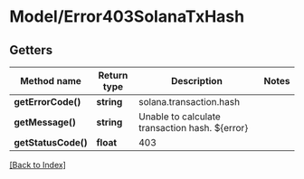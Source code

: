 # Model/Error403SolanaTxHash

## Getters

Method name | Return type | Description | Notes
------------ | ------------- | ------------- | -------------
**getErrorCode()** | **string** | solana.transaction.hash |
**getMessage()** | **string** | Unable to calculate transaction hash. ${error} |
**getStatusCode()** | **float** | 403 |

[[Back to Index]](../index.md)
